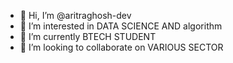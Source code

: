 - 👋 Hi, I’m @aritraghosh-dev
- 👀 I’m interested in DATA SCIENCE AND algorithm
- 🌱 I’m currently BTECH STUDENT
- 💞️ I’m looking to collaborate on VARIOUS SECTOR 

